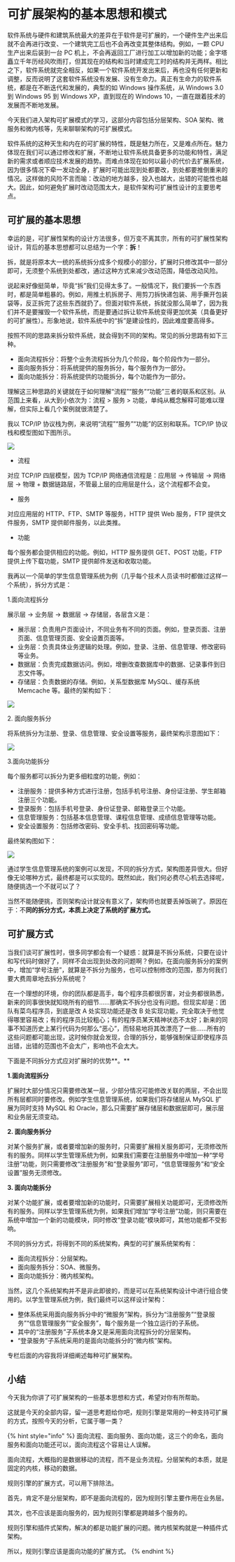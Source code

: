# 可扩展架构的基本思想和模式

软件系统与硬件和建筑系统最大的差异在于软件是可扩展的，一个硬件生产出来后就不会再进行改变、一个建筑完工后也不会再改变其整体结构。例如，一颗 CPU 生产出来后装到一台 PC 机上，不会再返回工厂进行加工以增加新的功能；金字塔矗立千年历经风吹雨打，但其现在的结构和当时建成完工时的结构并无两样。相比之下，软件系统就完全相反，如果一个软件系统开发出来后，再也没有任何更新和调整，反而说明了这套软件系统没有发展、没有生命力。真正有生命力的软件系统，都是在不断迭代和发展的，典型的如 Windows 操作系统，从 Windows 3.0 到 Windows 95 到 Windows XP，直到现在的 Windows 10，一直在跟着技术的发展而不断地发展。

今天我们进入架构可扩展模式的学习，这部分内容包括分层架构、SOA 架构、微服务和微内核等，先来聊聊架构的可扩展模式。

软件系统的这种天生和内在的可扩展的特性，既是魅力所在，又是难点所在。魅力体现在我们可以通过修改和扩展，不断地让软件系统具备更多的功能和特性，满足新的需求或者顺应技术发展的趋势。而难点体现在如何以最小的代价去扩展系统，因为很多情况下牵一发动全身，扩展时可能出现到处都要改，到处都要推倒重来的情况。这样做的风险不言而喻：改动的地方越多，投入也越大，出错的可能性也越大。因此，如何避免扩展时改动范围太大，是软件架构可扩展性设计的主要思考点。

## 可扩展的基本思想

幸运的是，可扩展性架构的设计方法很多，但万变不离其宗，所有的可扩展性架构设计，背后的基本思想都可以总结为一个字：**拆**！

拆，就是将原本大一统的系统拆分成多个规模小的部分，扩展时只修改其中一部分即可，无须整个系统到处都改，通过这种方式来减少改动范围，降低改动风险。

说起来好像挺简单，毕竟“拆”我们见得太多了。一般情况下，我们要拆一个东西时，都是简单粗暴的。例如，用推土机拆房子、用剪刀拆快递包装、用手撕开包装袋等，反正拆完了这些东西就扔了。但面对软件系统，拆就没那么简单了，因为我们并不是要摧毁一个软件系统，而是要通过拆让软件系统变得更加优美（具备更好的可扩展性）。形象地说，软件系统中的“拆”是建设性的，因此难度要高得多。

按照不同的思路来拆分软件系统，就会得到不同的架构。常见的拆分思路有如下三种。

* 面向流程拆分：将整个业务流程拆分为几个阶段，每个阶段作为一部分。
* 面向服务拆分：将系统提供的服务拆分，每个服务作为一部分。
* 面向功能拆分：将系统提供的功能拆分，每个功能作为一部分。

理解这三种思路的关键就在于如何理解“流程”“服务”“功能”三者的联系和区别。从范围上来看，从大到小依次为：流程 > 服务 > 功能，单纯从概念解释可能难以理解，但实际上看几个案例就很清楚了。

我以 TCP/IP 协议栈为例，来说明“流程”“服务”“功能”的区别和联系。TCP/IP 协议栈和模型图如下图所示。

![](<../.gitbook/assets/image (74).png>)

* 流程

对应 TCP/IP 四层模型，因为 TCP/IP 网络通信流程是：应用层 → 传输层 → 网络层 → 物理 + 数据链路层，不管最上层的应用层是什么，这个流程都不会变。

* 服务

对应应用层的 HTTP、FTP、SMTP 等服务，HTTP 提供 Web 服务，FTP 提供文件服务，SMTP 提供邮件服务，以此类推。

* 功能

每个服务都会提供相应的功能。例如，HTTP 服务提供 GET、POST 功能，FTP 提供上传下载功能，SMTP 提供邮件发送和收取功能。

我再以一个简单的学生信息管理系统为例（几乎每个技术人员读书时都做过这样一个系统），拆分方式是：

1.面向流程拆分

展示层 → 业务层 → 数据层 → 存储层，各层含义是：

* 展示层：负责用户页面设计，不同业务有不同的页面。例如，登录页面、注册页面、信息管理页面、安全设置页面等。
* 业务层：负责具体业务逻辑的处理。例如，登录、注册、信息管理、修改密码等业务。
* 数据层：负责完成数据访问。例如，增删改查数据库中的数据、记录事件到日志文件等。
* 存储层：负责数据的存储。例如，关系型数据库 MySQL、缓存系统 Memcache 等。最终的架构如下：

![](<../.gitbook/assets/image (61).png>)

2\. 面向服务拆分

将系统拆分为注册、登录、信息管理、安全设置等服务，最终架构示意图如下：

![](<../.gitbook/assets/image (112).png>)

3.面向功能拆分

每个服务都可以拆分为更多细粒度的功能，例如：

* 注册服务：提供多种方式进行注册，包括手机号注册、身份证注册、学生邮箱注册三个功能。
* 登录服务：包括手机号登录、身份证登录、邮箱登录三个功能。
* 信息管理服务：包括基本信息管理、课程信息管理、成绩信息管理等功能。
* 安全设置服务：包括修改密码、安全手机、找回密码等功能。

最终架构图如下：

![](<../.gitbook/assets/image (208).png>)

通过学生信息管理系统的案例可以发现，不同的拆分方式，架构图差异很大。但好像无论哪种方式，最终都是可以实现的。既然如此，我们何必费尽心机去选择呢，随便挑选一个不就可以了？

当然不能随便挑，否则架构设计就没有意义了，架构师也就要丢掉饭碗了。原因在于：不**同的拆分方式，本质上决定了系统的扩展方式。**

## 可扩展方式

当我们谈可扩展性时，很多同学都会有一个疑惑：就算是不拆分系统，只要在设计和写代码时做好了，同样不会出现到处改的问题啊？例如，在面向服务拆分的案例中，增加“学号注册”，就算是不拆分为服务，也可以控制修改的范围，那为何我们要大费周章地去拆分系统呢？

在一个理想的环境，你的团队都是高手，每个程序员都很厉害，对业务都很熟悉，新来的同事很快就知晓所有的细节……那确实不拆分也没有问题。但现实却是：团队有菜鸟程序员，到底是改 A 处实现功能还是改 B 处实现功能，完全取决于他觉得哪里容易改；有的程序员比较粗心；有的程序员某天精神状态不太好；新来的同事不知道历史上某行代码为何那么“恶心”，而轻易地将其改漂亮了一些……所有的这些问题都可能出现，这时候你就会发现，合理的拆分，能够强制保证即使程序员出错，出错的范围也不会太广，影响也不会太大。

下面是不同拆分方式应对扩展时的优势**。**

**1.面向流程拆分**

扩展时大部分情况只需要修改某一层，少部分情况可能修改关联的两层，不会出现所有层都同时要修改。例如学生信息管理系统，如果我们将存储层从 MySQL 扩展为同时支持 MySQL 和 Oracle，那么只需要扩展存储层和数据层即可，展示层和业务层无须变动。

**2. 面向服务拆分**

对某个服务扩展，或者要增加新的服务时，只需要扩展相关服务即可，无须修改所有的服务。同样以学生管理系统为例，如果我们需要在注册服务中增加一种“学号注册”功能，则只需要修改“注册服务”和“登录服务”即可，“信息管理服务”和“安全设置”服务无须修改。

**3. 面向功能拆分**

对某个功能扩展，或者要增加新的功能时，只需要扩展相关功能即可，无须修改所有的服务。同样以学生管理系统为例，如果我们增加“学号注册”功能，则只需要在系统中增加一个新的功能模块，同时修改“登录功能”模块即可，其他功能都不受影响。

不同的拆分方式，将得到不同的系统架构，典型的可扩展系统架构有：

* 面向流程拆分：分层架构。
* 面向服务拆分：SOA、微服务。
* 面向功能拆分：微内核架构。

当然，这几个系统架构并不是非此即彼的，而是可以在系统架构设计中进行组合使用的。以学生管理系统为例，我们最终可以这样设计架构：

* 整体系统采用面向服务拆分中的“微服务”架构，拆分为“注册服务”“登录服务”“信息管理服务”“安全服务”，每个服务是一个独立运行的子系统。
* 其中的“注册服务”子系统本身又是采用面向流程拆分的分层架构。
* “登录服务”子系统采用的是面向功能拆分的“微内核”架构。

专栏后面的内容我将详细阐述每种可扩展架构。

## 小结

今天我为你讲了可扩展架构的一些基本思想和方式，希望对你有所帮助。

这就是今天的全部内容，留一道思考题给你吧，规则引擎是常用的一种支持可扩展的方式，按照今天的分析，它属于哪一类？

{% hint style="info" %}
面向流程、面向服务、面向功能，这三个的命名，面向服务和面向功能还可以，面向流程这个容易让人误解。

&#x20;面向流程，大概指的是数据移动的流程，而不是业务流程。分层架构的本质，就是固定的内核，移动的数据。

&#x20;规则引擎的扩展方式，可以用下排除法。

&#x20;首先，肯定不是分层架构，即不是面向流程的，因为规则引擎主要作用在业务层。

&#x20;其次，也不应该是面向服务的，因为规则引擎都是跨越多个服务的。

&#x20;规则引擎和插件式架构，解决的都是功能扩展的问题。微内核架构就是一种插件式架构。

&#x20;所以，规则引擎应该是面向功能的扩展方式。
{% endhint %}
